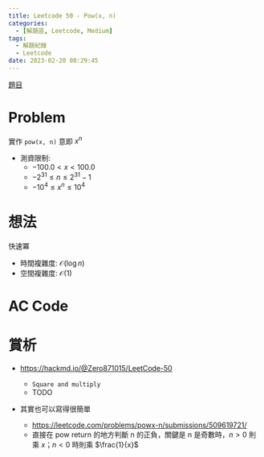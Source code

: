 ```yaml
---
title: Leetcode 50 - Pow(x, n)
categories:
  - [解題區, Leetcode, Medium]
tags:
  - 解題紀錄
  - Leetcode
date: 2023-02-20 00:29:45
---
```


[題目](https://leetcode.com/problems/powx-n/)

# Problem

實作 `pow(x, n)` 意即 $x^n$

- 測資限制:
  - $-100.0 < x < 100.0$
  - $-2^{31} \le n \le 2^{31}-1$
  - $-10^4 \le x^n \le 10^4$

# 想法

快速冪

- 時間複雜度: $\mathcal{O}(\log{n})$
- 空間複雜度: $\mathcal{O}(1)$

# AC Code

<script src="https://emgithub.com/embed-v2.js?target=https%3A%2F%2Fgithub.com%2Froy4801%2Fsolved_problems%2Fblob%2Fmaster%2Fleetcode%2F50.cpp%23L17-L40&style=github&type=code&showBorder=on&showLineNumbers=on&showFileMeta=on&showFullPath=on&showCopy=on"></script>

# 賞析

- <https://hackmd.io/@Zero871015/LeetCode-50>
  - `Square and multiply`
  - TODO

- 其實也可以寫得很簡單
  - <https://leetcode.com/problems/powx-n/submissions/509619721/>
  - 直接在 pow return 的地方判斷 n 的正負，關鍵是 n 是奇數時，$n>0$ 則乘 $x$；$n<0$ 時則乘 $\frac{1}{x}$

